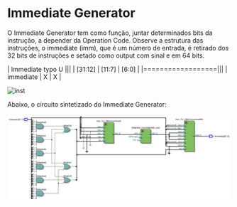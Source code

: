 # Immediate Generator

O Immediate Generator tem como função, juntar determinados bits da instrução, a depender da Operation Code. Observe a estrutura das instruções, o immediate (imm), que é um número de entrada, é retirado dos 32 bits de instruções e setado como output com sinal e em 64 bits.

| Immediate typo U |||
| [31:12] | [11:7] | [6:0] |
|==================|||
| immediate | X | X |


![inst](instructionset.png)

Abaixo, o circuito sintetizado do Immediate Generator:

![immediateG](immediateG.jpg)
